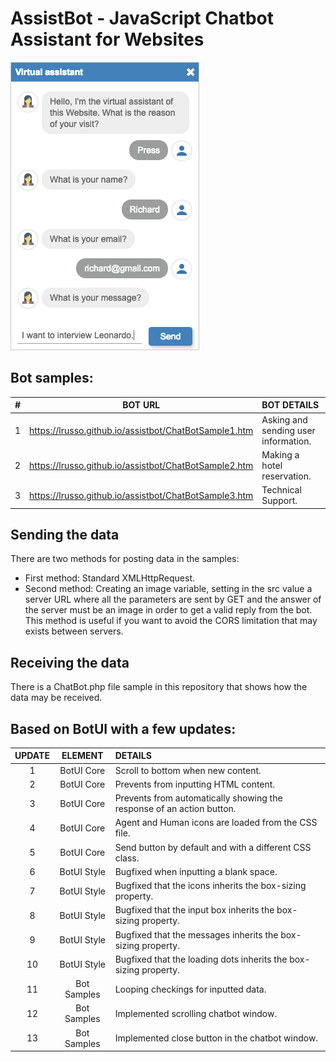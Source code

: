 # AssistBot - JavaScript Chatbot Assistant for Websites

![alt screen](https://raw.githubusercontent.com/lrusso/assistbot/master/ChatBot.png)

## Bot samples:

| #  | BOT URL  | BOT DETAILS |
| :------------: |:---------------:| :-----|
| 1 | https://lrusso.github.io/assistbot/ChatBotSample1.htm | Asking and sending user information.
| 2 | https://lrusso.github.io/assistbot/ChatBotSample2.htm | Making a hotel reservation.
| 3 | https://lrusso.github.io/assistbot/ChatBotSample3.htm | Technical Support.

## Sending the data

There are two methods for posting data in the samples:

- First method: Standard XMLHttpRequest.
- Second method: Creating an image variable, setting in the src value a server URL where all the parameters are sent by GET and the answer of the server must be an image in order to get a valid reply from the bot. This method is useful if you want to avoid the CORS limitation that may exists between servers.

## Receiving the data

There is a ChatBot.php file sample in this repository that shows how the data may be received.

## Based on BotUI with a few updates:

| UPDATE  | ELEMENT  | DETAILS |
| :------------: |:---------------:| :-----|
| 1 | BotUI Core | Scroll to bottom when new content.
| 2 | BotUI Core | Prevents from inputting HTML content.
| 3 | BotUI Core | Prevents from automatically showing the response of an action button.
| 4 | BotUI Core | Agent and Human icons are loaded from the CSS file.
| 5 | BotUI Core | Send button by default and with a different CSS class.
| 6 | BotUI Style | Bugfixed when inputting a blank space.
| 7 | BotUI Style | Bugfixed that the icons inherits the box-sizing property.
| 8 | BotUI Style | Bugfixed that the input box inherits the box-sizing property.
| 9 | BotUI Style | Bugfixed that the messages inherits the box-sizing property.
| 10 | BotUI Style | Bugfixed that the loading dots inherits the box-sizing property.
| 11 | Bot Samples | Looping checkings for inputted data.
| 12 | Bot Samples | Implemented scrolling chatbot window.
| 13 | Bot Samples | Implemented close button in the chatbot window.
